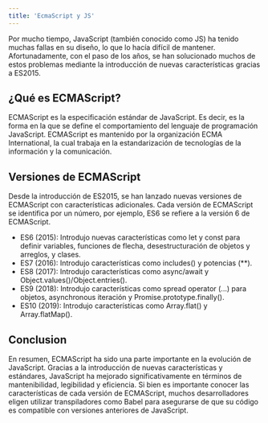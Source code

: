 ```yaml
---
title: 'EcmaScript y JS'
---
```


Por mucho tiempo, JavaScript (también conocido como JS) ha tenido muchas fallas en su diseño, lo que lo hacía difícil de mantener. Afortunadamente, con el paso de los años, se han solucionado muchos de estos problemas mediante la introducción de nuevas características gracias a ES2015.

## ¿Qué es ECMAScript?

ECMAScript es la especificación estándar de JavaScript. Es decir, es la forma en la que se define el comportamiento del lenguaje de programación JavaScript. ECMAScript es mantenido por la organización ECMA International, la cual trabaja en la estandarización de tecnologías de la información y la comunicación.

## Versiones de ECMAScript

Desde la introducción de ES2015, se han lanzado nuevas versiones de ECMAScript con características adicionales. Cada versión de ECMAScript se identifica por un número, por ejemplo, ES6 se refiere a la versión 6 de ECMAScript.

- ES6 (2015): Introdujo nuevas características como let y const para definir variables, funciones de flecha, desestructuración de objetos y arreglos, y clases.
- ES7 (2016): Introdujo características como includes() y potencias (**).
- ES8 (2017): Introdujo características como async/await y Object.values()/Object.entries().
- ES9 (2018): Introdujo características como spread operator (...) para objetos, asynchronous iteración y Promise.prototype.finally().
- ES10 (2019): Introdujo características como Array.flat() y Array.flatMap().

## Conclusion

En resumen, ECMAScript ha sido una parte importante en la evolución de JavaScript. Gracias a la introducción de nuevas características y estándares, JavaScript ha mejorado significativamente en términos de mantenibilidad, legibilidad y eficiencia. Si bien es importante conocer las características de cada versión de ECMAScript, muchos desarrolladores eligen utilizar transpiladores como Babel para asegurarse de que su código es compatible con versiones anteriores de JavaScript.